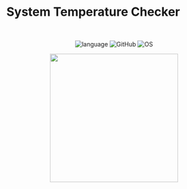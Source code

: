 # System Temperature Checker

<br>
<div align="center">

![language](https://img.shields.io/github/languages/top/th3-riddler/System-Temperature-Checker?style=for-the-badge&logo=rust&color=orange)
![GitHub](https://img.shields.io/badge/github-000000?style=for-the-badge&logo=github)
![OS](https://img.shields.io/badge/linux-FCC624?style=for-the-badge&logo=linux&logoColor=black)

<img src="https://rustacean.net/assets/rustacean-flat-happy.png" height="300px">
</div>
<br>

